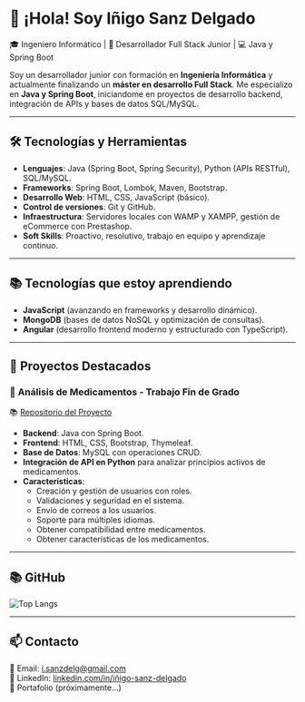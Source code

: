 # 👋 ¡Hola! Soy Iñigo Sanz Delgado

🎓 Ingeniero Informático | 🚀 Desarrollador Full Stack Junior | 💻 Java y Spring Boot

Soy un desarrollador junior con formación en **Ingeniería Informática** y actualmente finalizando un **máster en desarrollo Full Stack**. Me especializo en **Java y Spring Boot**, iniciandome en proyectos de desarrollo backend, integración de APIs y bases de datos SQL/MySQL.

---

## 🛠️ **Tecnologías y Herramientas**
- **Lenguajes**: Java (Spring Boot, Spring Security), Python (APIs RESTful), SQL/MySQL.
- **Frameworks**: Spring Boot, Lombok, Maven, Bootstrap.
- **Desarrollo Web**: HTML, CSS, JavaScript (básico).
- **Control de versiones**: Git y GitHub.
- **Infraestructura**: Servidores locales con WAMP y XAMPP, gestión de eCommerce con Prestashop.
- **Soft Skills**: Proactivo, resolutivo, trabajo en equipo y aprendizaje continuo.

---

## 📚 **Tecnologías que estoy aprendiendo**
- **JavaScript** (avanzando en frameworks y desarrollo dinámico).
- **MongoDB** (bases de datos NoSQL y optimización de consultas).
- **Angular** (desarrollo frontend moderno y estructurado con TypeScript).

---

## 📌 **Proyectos Destacados**
### 🔹 **Análisis de Medicamentos - Trabajo Fin de Grado**
📚 [Repositorio del Proyecto](https://github.com/InigoSanz/ACTIVUS)
- **Backend**: Java con Spring Boot.
- **Frontend**: HTML, CSS, Bootstrap, Thymeleaf.
- **Base de Datos**: MySQL con operaciones CRUD.
- **Integración de API en Python** para analizar principios activos de medicamentos.
- **Características**:
  - Creación y gestión de usuarios con roles.
  - Validaciones y seguridad en el sistema.
  - Envío de correos a los usuarios.
  - Soporte para múltiples idiomas.
  - Obtener compatibilidad entre medicamentos.
  - Obtener características de los medicamentos.

---

## 📚 **GitHub**
![Top Langs](https://github-readme-stats.vercel.app/api/top-langs/?username=InigoSanz&repo=SpringBoot&layout=compact&langs_count=6&theme=dark)

---

## 📫 **Contacto**
📩 Email: i.sanzdelg@gmail.com  
📎 LinkedIn: [linkedin.com/in/iñigo-sanz-delgado](https://www.linkedin.com/in/i%C3%B1igo-sanz-delgado-854751164/)  
📂 Portafolio (próximamente...)
